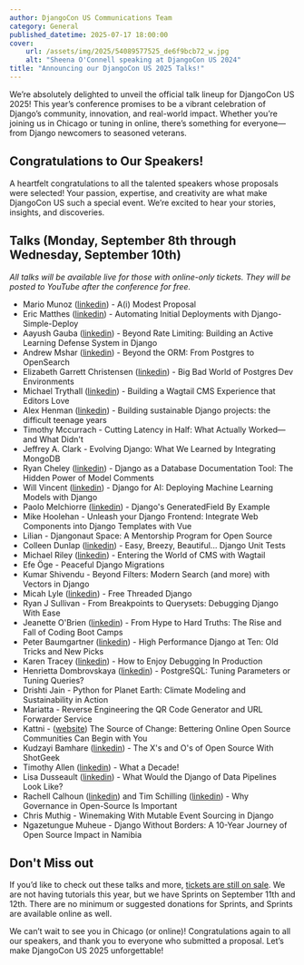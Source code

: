 ```yaml
---
author: DjangoCon US Communications Team
category: General
published_datetime: 2025-07-17 18:00:00
cover:
    url: /assets/img/2025/54089577525_de6f9bcb72_w.jpg
    alt: "Sheena O'Connell speaking at DjangoCon US 2024"
title: "Announcing our DjangoCon US 2025 Talks!"
---
```


We’re absolutely delighted to unveil the official talk lineup for DjangoCon US 2025! This year’s conference promises to be a vibrant celebration of Django’s community, innovation, and real-world impact. Whether you’re joining us in Chicago or tuning in online, there’s something for everyone—from Django newcomers to seasoned veterans.


## Congratulations to Our Speakers!

A heartfelt congratulations to all the talented speakers whose proposals were selected! Your passion, expertise, and creativity are what make DjangoCon US such a special event. We’re excited to hear your stories, insights, and discoveries.

## Talks (Monday, September 8th through Wednesday, September 10th)

_All talks will be available live for those with online-only tickets. They will be posted to YouTube after the conference for free._

- Mario Munoz ([linkedin](https://www.linkedin.com/in/mario-a-munoz/)) - A(i) Modest Proposal
- Eric Matthes ([linkedin](https://www.linkedin.com/in/eric-matthes-598765205/)) - Automating Initial Deployments with Django-Simple-Deploy
- Aayush Gauba ([linkedin](https://www.linkedin.com/in/aayush-gauba-4b1223161/)) - Beyond Rate Limiting: Building an Active Learning Defense System in Django
- Andrew Mshar ([linkedin](https://www.linkedin.com/in/andrew-mshar/)) - Beyond the ORM: From Postgres to OpenSearch
- Elizabeth Garrett Christensen ([linkedin](https://www.linkedin.com/in/elizabeth-garrett-christensen/)) - Big Bad World of Postgres Dev Environments
- Michael Trythall ([linkedin](https://www.linkedin.com/in/mtrythall/)) - Building a Wagtail CMS Experience that Editors Love
- Alex Henman ([linkedin](https://www.linkedin.com/in/alexhenman/)) - Building sustainable Django projects: the difficult teenage years
- Timothy Mccurrach - Cutting Latency in Half: What Actually Worked—and What Didn't
- Jeffrey A. Clark - Evolving Django: What We Learned by Integrating MongoDB
- Ryan Cheley ([linkedin](https://www.linkedin.com/in/ryan-cheley/)) - Django as a Database Documentation Tool: The Hidden Power of Model Comments
- Will Vincent ([linkedin](https://www.linkedin.com/in/william-s-vincent/)) - Django for AI: Deploying Machine Learning Models with Django
- Paolo Melchiorre ([linkedin](https://www.linkedin.com/in/paolomelchiorre/)) - Django's GeneratedField By Example
- Mike Hoolehan - Unleash your Django Frontend: Integrate Web Components into Django Templates with Vue 
- Lilian - Djangonaut Space: A Mentorship Program for Open Source
- Colleen Dunlap ([linkedin](https://www.linkedin.com/in/colleen-dunlap-118a5a10b/)) - Easy, Breezy, Beautiful... Django Unit Tests
- Michael Riley ([linkedin](https://www.linkedin.com/in/michael-riley-jr-99366589/)) - Entering the World of CMS with Wagtail
- Efe Öge - Peaceful Django Migrations
- Kumar Shivendu - Beyond Filters: Modern Search (and more) with Vectors in Django
- Micah Lyle ([linkedin](https://www.linkedin.com/in/micahlyle/)) - Free Threaded Django
- Ryan J Sullivan - From Breakpoints to Querysets: Debugging Django With Ease
- Jeanette O'Brien ([linkedin](https://www.linkedin.com/in/jeanetteob/)) - From Hype to Hard Truths: The Rise and Fall of Coding Boot Camps
- Peter Baumgartner ([linkedin](https://www.linkedin.com/in/pbaumgartner/)) - High Performance Django at Ten: Old Tricks and New Picks
- Karen Tracey ([linkedin](https://www.linkedin.com/in/karen-tracey-b616255/)) - How to Enjoy Debugging In Production
- Henrietta Dombrovskaya ([linkedin](https://www.linkedin.com/in/henrietta-dombrovskaya-367b26/)) - PostgreSQL: Tuning Parameters or Tuning Queries?
- Drishti Jain - Python for Planet Earth: Climate Modeling and Sustainability in Action
- Mariatta - Reverse Engineering the QR Code Generator and URL Forwarder Service
- Kattni - ([website](https://kattni.com)) The Source of Change: Bettering Online Open Source Communities Can Begin with You
- Kudzayi Bamhare ([linkedin](https://www.linkedin.com/in/kudzayi-bamhare-3b6991b7/)) - The X's and O's of Open Source With ShotGeek
- Timothy Allen ([linkedin](https://www.linkedin.com/in/flipperpa/)) - What a Decade!
- Lisa Dusseault ([linkedin](https://www.linkedin.com/in/lisadusseault/)) - What Would the Django of Data Pipelines Look Like?
- Rachell Calhoun ([linkedin](https://www.linkedin.com/in/rachell-calhoun-0793525a/)) and Tim Schilling ([linkedin](https://www.linkedin.com/in/tim-schilling-5b365a15/)) - Why Governance in Open-Source Is Important
- Chris Muthig - Winemaking With Mutable Event Sourcing in Django
- Ngazetungue Muheue - Django Without Borders: A 10-Year Journey of Open Source Impact in Namibia


## Don't Miss out

If you’d like to check out these talks and more, [tickets are still on sale]({{site.ticket_link}}). We are not having tutorials this year, but we have Sprints on September 11th and 12th. There are no minimum or suggested donations for Sprints, and Sprints are available online as well.

We can’t wait to see you in Chicago (or online)! Congratulations again to all our speakers, and thank you to everyone who submitted a proposal. Let’s make DjangoCon US 2025 unforgettable!
